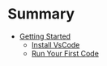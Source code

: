 # Summary

- [Getting Started](./getting_started/getting_started.md)
  - [Install VsCode](./getting_started/install_vscode.md)
  - [Run Your First Code](./getting_started/run_your_first_code.md)

